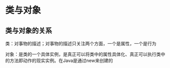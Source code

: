 # 类与对象

## 类与对象的关系
 
类：对事物的描述；对事物的描述只关注两个方面，一个是属性，一个是行为

对象：是类的一个具体实例，是真正可以将类中的属性具体化、真正可以执行类中的方法即动作的现实实例。在Java是通过new来创建的